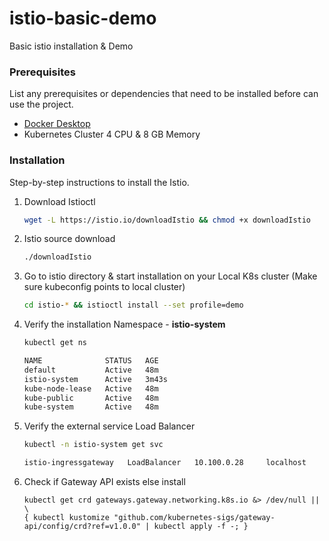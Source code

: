 # istio-basic-demo
Basic istio installation & Demo

### Prerequisites

List any prerequisites or dependencies that need to be installed before can use the project.

- [Docker Desktop](https://www.docker.com/products/docker-desktop/)
- Kubernetes Cluster 4 CPU & 8 GB Memory

### Installation

Step-by-step instructions to install the Istio.

1. Download Istioctl
   
   ```sh
   wget -L https://istio.io/downloadIstio && chmod +x downloadIstio
   ```
3. Istio source download
   
   ```sh
   ./downloadIstio
   ```
4. Go to istio directory & start installation on your Local K8s cluster (Make sure kubeconfig points to local cluster)
   
   ```sh
   cd istio-* && istioctl install --set profile=demo
   ```
5. Verify the installation Namespace - **istio-system**

   ```sh
   kubectl get ns

   NAME              STATUS   AGE
   default           Active   48m
   istio-system      Active   3m43s
   kube-node-lease   Active   48m
   kube-public       Active   48m
   kube-system       Active   48m
   ```

7. Verify the external service Load Balancer
   
   ```sh
   kubectl -n istio-system get svc

   istio-ingressgateway   LoadBalancer   10.100.0.28     localhost     15021:30981/TCP,80:31747/TCP,443:30554/TCP,31400:31195/TCP,15443:31488/TCP   7m42s
   ```
8. Check if Gateway API exists else install
   ```
   kubectl get crd gateways.gateway.networking.k8s.io &> /dev/null || \
   { kubectl kustomize "github.com/kubernetes-sigs/gateway-api/config/crd?ref=v1.0.0" | kubectl apply -f -; }
   ``` 
